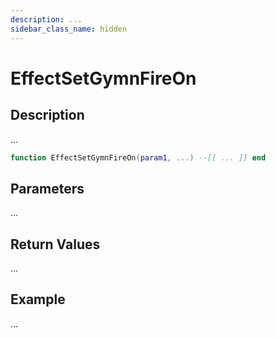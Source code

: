 ```yaml
---
description: ...
sidebar_class_name: hidden
---
```


# EffectSetGymnFireOn

## Description

...

```lua
function EffectSetGymnFireOn(param1, ...) --[[ ... ]] end
```

## Parameters

...

## Return Values

...

## Example

...

